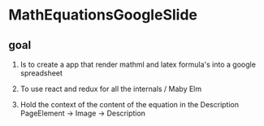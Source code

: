 # MathEquationsGoogleSlide

## goal 

1. Is to create a app that render mathml and latex formula's into a google spreadsheet

2. To use react and redux for all the internals / Maby Elm

3. Hold the context of the content of the equation in the Description PageElement -> Image -> Description
